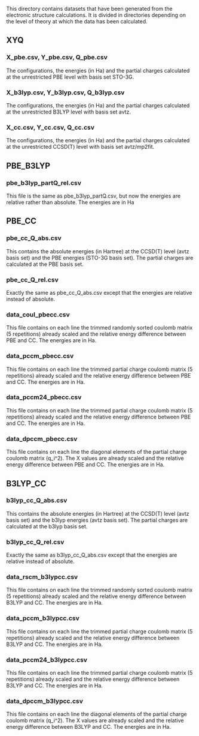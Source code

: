 This directory contains datasets that have been generated from the electronic structure calculations. It is divided in directories depending on the level of theory at which the data has been calculated.

## XYQ

### X_pbe.csv, Y_pbe.csv, Q_pbe.csv
The configurations, the energies (in Ha) and the partial charges calculated at the unrestricted PBE level with basis set STO-3G.


### X_b3lyp.csv, Y_b3lyp.csv, Q_b3lyp.csv
The configurations, the energies (in Ha) and the partial charges calculated at the unrestricted B3LYP level with basis set avtz.


### X_cc.csv, Y_cc.csv, Q_cc.csv
The configurations, the energies (in Ha) and the partial charges calculated at the unrestricted CCSD(T) level with basis set avtz/mp2fit.



## PBE_B3LYP


### pbe_b3lyp_partQ_rel.csv

This file is the same as pbe_b3lyp_partQ.csv, but now the energies are relative rather than absolute. The energies are in Ha 


## PBE_CC

### pbe_cc_Q_abs.csv

This contains the absolute energies (in Hartree) at the CCSD(T) level (avtz basis set) and the PBE energies (STO-3G basis set). The partial charges are calculated at the PBE basis set.

### pbe_cc_Q_rel.csv

Exactly the same as pbe_cc_Q_abs.csv except that the energies are relative instead of absolute.

### data_coul_pbecc.csv

This file contains on each line the trimmed randomly sorted coulomb matrix (5 repetitions) already scaled and the relative energy difference between PBE and CC. The energies are in Ha.

### data_pccm_pbecc.csv

This file contains on each line the trimmed partial charge coulomb matrix (5 repetitions) already scaled and the relative energy difference between PBE and CC. The energies are in Ha.

### data_pccm24_pbecc.csv

This file contains on each line the trimmed partial charge coulomb matrix (5 repetitions) already scaled and the relative energy difference between PBE and CC. The energies are in Ha.

### data_dpccm_pbecc.csv

This file contains on each line the diagonal elements of the partial charge coulomb matrix (q_i^2). The X values are already scaled and the relative energy difference between PBE and CC. The energies are in Ha.


## B3LYP_CC

### b3lyp_cc_Q_abs.csv

This contains the absolute energies (in Hartree) at the CCSD(T) level (avtz basis set) and the b3lyp energies (avtz basis set). The partial charges are calculated at the b3lyp basis set.

### b3lyp_cc_Q_rel.csv

Exactly the same as b3lyp_cc_Q_abs.csv except that the energies are relative instead of absolute.

### data_rscm_b3lypcc.csv

This file contains on each line the trimmed randomly sorted coulomb matrix (5 repetitions) already scaled and the relative energy difference between B3LYP and CC. The energies are in Ha.

### data_pccm_b3lypcc.csv

This file contains on each line the trimmed partial charge coulomb matrix (5 repetitions) already scaled and the relative energy difference between B3LYP and CC. The energies are in Ha.

### data_pccm24_b3lypcc.csv

This file contains on each line the trimmed partial charge coulomb matrix (5 repetitions) already scaled and the relative energy difference between B3LYP and CC. The energies are in Ha.

### data_dpccm_b3lypcc.csv

This file contains on each line the diagonal elements of the partial charge coulomb matrix (q_i^2). The X values are already scaled and the relative energy difference between B3LYP and CC. The energies are in Ha.

